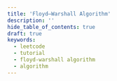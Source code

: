 ```yaml
---
title: 'Floyd–Warshall Algorithm'
description: ''
hide_table_of_contents: true
draft: true
keywords:
  - leetcode
  - tutorial
  - floyd-warshall algorithm
  - algorithm
---
```


